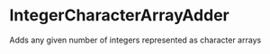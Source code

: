 IntegerCharacterArrayAdder
==========================

Adds any given number of integers represented as character arrays
